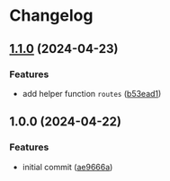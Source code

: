 # Changelog

## [1.1.0](https://github.com/joshuaavalon/fastify-plugin-file-routes/compare/fastify-plugin-file-routes-v1.0.0...fastify-plugin-file-routes-v1.1.0) (2024-04-23)


### Features

* add helper function `routes` ([b53ead1](https://github.com/joshuaavalon/fastify-plugin-file-routes/commit/b53ead1fc78e63715524766a7c71e4480b31588c))

## 1.0.0 (2024-04-22)


### Features

* initial commit ([ae9666a](https://github.com/joshuaavalon/fastify-plugin-file-routes/commit/ae9666a8637548f528badc5f9400d3941f8c9a97))
